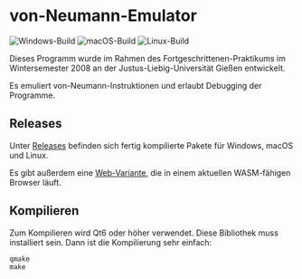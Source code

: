 # von-Neumann-Emulator

![Windows-Build](https://img.shields.io/appveyor/job/build/Funzinator/von-neumann-emulator/Image%3A%20Visual%20Studio%202019/master?label=Windows)
![macOS-Build](https://img.shields.io/appveyor/job/build/Funzinator/von-neumann-emulator/Image%3A%20macos-monterey/master?label=macOS)
![Linux-Build](https://img.shields.io/appveyor/job/build/Funzinator/von-neumann-emulator/Image%3A%20Ubuntu2004/master?label=Linux)

Dieses Programm wurde im Rahmen des Fortgeschrittenen-Praktikums im Wintersemester 2008 an der Justus-Liebig-Universität Gießen entwickelt.

Es emuliert von-Neumann-Instruktionen und erlaubt Debugging der Programme.

## Releases

Unter [Releases](https://github.com/Funzinator/von-neumann-emulator/releases) befinden sich fertig kompilierte Pakete für Windows, macOS und Linux.

Es gibt außerdem eine [Web-Variante](https://funzinator.github.io/von-neumann-emulator/), die in einem aktuellen WASM-fähigen Browser läuft.

## Kompilieren

Zum Kompilieren wird Qt6 oder höher verwendet. Diese Bibliothek muss installiert sein. Dann ist die Kompilierung sehr einfach:

```shell
qmake
make
```
